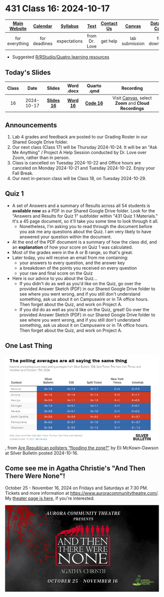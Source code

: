 # 431 Class 16: 2024-10-17

[Main Website](https://thomaselove.github.io/431-2024/) | [Calendar](https://thomaselove.github.io/431-2024/calendar.html) | [Syllabus](https://thomaselove.github.io/431-syllabus-2024/) | [Text](https://thomaselove.github.io/431-book/) | [Contact Us](https://thomaselove.github.io/431-2024/contact.html) | [Canvas](https://canvas.case.edu) | [Data and Code](https://github.com/THOMASELOVE/431-data)
:-----------: | :--------------: | :----------: | :---------: | :-------------: | :-----------: | :------------:
for everything | for deadlines | expectations | from Dr. Love | get help | lab submission | for downloads

- Suggested [R/RStudio/Quatro learning resources](https://thomaselove.github.io/431-2024/resources.html)

## Today's Slides

Class | Date | Slides | Word .docx | Quarto .qmd | Recording
:---: | :--------: | :------: | :------: | :------: | :-------------:
16 | 2024-10-17 | **[Slides 16](https://thomaselove.github.io/431-slides-2024/class16.html)** | **[Word 16](https://thomaselove.github.io/431-slides-2024/class16w.docx)** | **[Code 16](https://github.com/THOMASELOVE/431-slides-2024/blob/main/class16.qmd)** | Visit [Canvas](https://canvas.case.edu/), select **Zoom** and **Cloud Recordings**

## Announcements

1. Lab 4 grades and feedback are posted to our Grading Roster in our Shared Google Drive folder. 
2. Our next class (Class 17) will be Thursday 2024-10-24. It will be an "Ask Me Anything" / Project A Help Session conducted by Dr. Love over Zoom, rather than in person.
3. Class is cancelled on Tuesday 2024-10-22 and Office hours are canceled on Monday 2024-10-21 and Tuesday 2024-10-22. Enjoy your Fall Break.
4. Our next in-person class will be Class 18, on Tuesday 2024-10-29.

## Quiz 1 

- A set of Answers and a summary of Results across all 54 students is **available now** as a PDF in our Shared Google Drive folder. Look for the "Answers and Results for Quiz 1" subfolder within "431 Quiz 1 Materials." It's a 45 page document, so it'll take you some time to look through it all.
    - Nonetheless, I'm asking you to read through the document before you ask me any questions about the Quiz. I am very likely to have answered your question within the document.
- At the end of the PDF document is a summary of how the class did, and an **explanation** of how your score on Quiz 1 was calculated.
- Most of the grades were in the A or B range, so that's great.
- Later today, you will receive an email from me containing:
    - your answers to every question, and the answer key
    - a breakdown of the points you received on every question
    - your raw and final score on the Quiz
- Here is our advice to you about the Quiz...
    - If you didn't do as well as you'd like on the Quiz, go over the provided Answer Sketch (PDF) in our Shared Google Drive folder to see where you went wrong, and if you still don't understand something, ask us about it on Campuswire or in TA office hours. Then forget about the Quiz, and work on Project A.
    - If you did do as well as you'd like on the Quiz, great! Go over the provided Answer Sketch (PDF) in our Shared Google Drive folder to see where you went wrong, and if you still don't understand something, ask us about it on Campuswire or in TA office hours. Then forget about the Quiz, and work on Project A.

## One Last Thing

![](silver_2024-10-15.png), from [Are Republican pollsters “flooding the zone?”](https://www.natesilver.net/p/are-republican-pollsters-flooding) by Eli McKown-Dawson at Silver Bulletin posted 2024-10-16.

## Come see me in Agatha Christie's "And Then There Were None"!

October 25 - November 16, 2024 on Fridays and Saturdays at 7:30 PM. Tickets and more information at <https://www.auroracommunitytheatre.com/>. My [theater page is here](https://github.com/THOMASELOVE/theater), if you're interested.

![](attwn.jpg)
